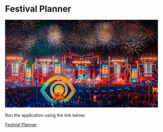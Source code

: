# Festival Planner

![Festival Planner](./resources/festival_header.jpg)

Run the application using the link below:

[Festival Planner](https://skylarcastator-festival-organizer-streamlit-ui-s4xpql.streamlit.app/)

